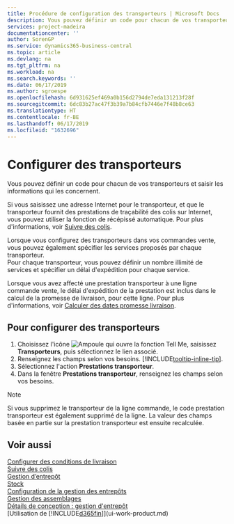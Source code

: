 ```yaml
---
title: Procédure de configuration des transporteurs | Microsoft Docs
description: Vous pouvez définir un code pour chacun de vos transporteurs et saisir les informations qui les concernent.
services: project-madeira
documentationcenter: ''
author: SorenGP
ms.service: dynamics365-business-central
ms.topic: article
ms.devlang: na
ms.tgt_pltfrm: na
ms.workload: na
ms.search.keywords: ''
ms.date: 06/17/2019
ms.author: sgroespe
ms.openlocfilehash: 6d931625ef469a0b156d2794de7eda131213f28f
ms.sourcegitcommit: 6dc83b27ac47f3b39a7b84cfb7446e7f48b8ce63
ms.translationtype: HT
ms.contentlocale: fr-BE
ms.lasthandoff: 06/17/2019
ms.locfileid: "1632696"
---
```

# <a name="set-up-shipping-agents"></a>Configurer des transporteurs
Vous pouvez définir un code pour chacun de vos transporteurs et saisir les informations qui les concernent.  

Si vous saisissez une adresse Internet pour le transporteur, et que le transporteur fournit des prestations de traçabilité des colis sur Internet, vous pouvez utiliser la fonction de récépissé automatique. Pour plus d'informations, voir [Suivre des colis](sales-how-track-packages.md).

Lorsque vous configurez des transporteurs dans vos commandes vente, vous pouvez également spécifier les services proposés par chaque transporteur.  
Pour chaque transporteur, vous pouvez définir un nombre illimité de services et spécifier un délai d'expédition pour chaque service.  

Lorsque vous avez affecté une prestation transporteur à une ligne commande vente, le délai d'expédition de la prestation est inclus dans le calcul de la promesse de livraison, pour cette ligne. Pour plus d'informations, voir [Calculer des dates promesse livraison](sales-how-to-calculate-order-promising-dates.md).

## <a name="to-set-up-a-shipping-agent"></a>Pour configurer des transporteurs  
1.  Choisissez l'icône ![Ampoule qui ouvre la fonction Tell Me](media/ui-search/search_small.png "Dites-moi ce que vous voulez faire"), saisissez **Transporteurs**, puis sélectionnez le lien associé.  
2.  Renseignez les champs selon vos besoins. [!INCLUDE[tooltip-inline-tip](includes/tooltip-inline-tip_md.md)].  
3.  Sélectionnez l'action **Prestations transporteur**.
4. Dans la fenêtre **Prestations transporteur**, renseignez les champs selon vos besoins.

> [!NOTE]  
>  Si vous supprimez le transporteur de la ligne commande, le code prestation transporteur est également supprimé de la ligne. La valeur des champs basée en partie sur la prestation transporteur est ensuite recalculée.  

## <a name="see-also"></a>Voir aussi
[Configurer des conditions de livraison](sales-how-set-up-shipment-methods.md)  
[Suivre des colis](sales-how-track-packages.md)    
[Gestion d’entrepôt](warehouse-manage-warehouse.md)  
[Stock](inventory-manage-inventory.md)  
[Configuration de la gestion des entrepôts](warehouse-setup-warehouse.md)     
[Gestion des assemblages](assembly-assemble-items.md)    
[Détails de conception : gestion d'entrepôt](design-details-warehouse-management.md)  
[Utilisation de [!INCLUDE[d365fin](includes/d365fin_md.md)]](ui-work-product.md)  
